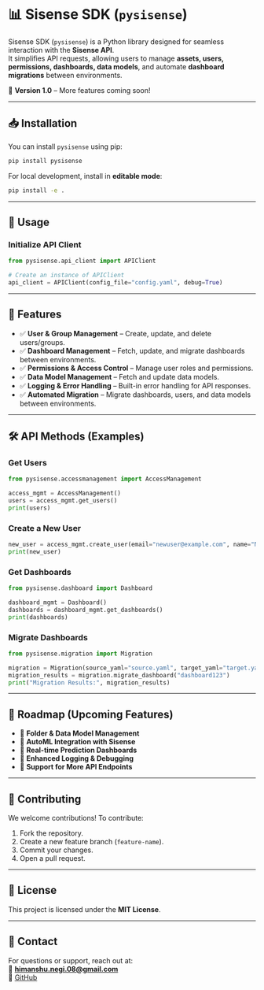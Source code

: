 # 📊 Sisense SDK (`pysisense`)

Sisense SDK (`pysisense`) is a Python library designed for seamless interaction with the **Sisense API**.  
It simplifies API requests, allowing users to manage **assets, users, permissions, dashboards, data models**, and automate **dashboard migrations** between environments.

🚀 **Version 1.0** – More features coming soon!

---

## 📥 Installation

You can install `pysisense` using pip:

```bash
pip install pysisense
```

For local development, install in **editable mode**:

```bash
pip install -e .
```

---

## 🔧 Usage

### **Initialize API Client**
```python
from pysisense.api_client import APIClient

# Create an instance of APIClient
api_client = APIClient(config_file="config.yaml", debug=True)
```

---

## 📌 Features
- ✅ **User & Group Management** – Create, update, and delete users/groups.
- ✅ **Dashboard Management** – Fetch, update, and migrate dashboards between environments.
- ✅ **Permissions & Access Control** – Manage user roles and permissions.
- ✅ **Data Model Management** – Fetch and update data models.
- ✅ **Logging & Error Handling** – Built-in error handling for API responses.
- ✅ **Automated Migration** – Migrate dashboards, users, and data models between environments.

---

## 🛠️ API Methods (Examples)

### **Get Users**
```python
from pysisense.accessmanagement import AccessManagement

access_mgmt = AccessManagement()
users = access_mgmt.get_users()
print(users)
```

### **Create a New User**
```python
new_user = access_mgmt.create_user(email="newuser@example.com", name="New User", role="Viewer")
print(new_user)
```

### **Get Dashboards**
```python
from pysisense.dashboard import Dashboard

dashboard_mgmt = Dashboard()
dashboards = dashboard_mgmt.get_dashboards()
print(dashboards)
```

### **Migrate Dashboards**
```python
from pysisense.migration import Migration

migration = Migration(source_yaml="source.yaml", target_yaml="target.yaml", debug=False)
migration_results = migration.migrate_dashboard("dashboard123")
print("Migration Results:", migration_results)
```

---

## 📌 Roadmap (Upcoming Features)
- 🔹 **Folder & Data Model Management**
- 🔹 **AutoML Integration with Sisense**
- 🔹 **Real-time Prediction Dashboards**
- 🔹 **Enhanced Logging & Debugging**
- 🔹 **Support for More API Endpoints**

---

## 📝 Contributing

We welcome contributions! To contribute:
1. Fork the repository.
2. Create a new feature branch (`feature-name`).
3. Commit your changes.
4. Open a pull request.

---

## 📄 License

This project is licensed under the **MIT License**.

---

## 📧 Contact

For questions or support, reach out at:  
📩 **himanshu.negi.08@gmail.com**  
🔗 [GitHub](https://github.com/hnegi01/pysisense)
